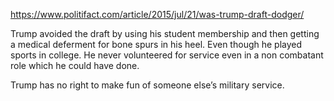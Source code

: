 https://www.politifact.com/article/2015/jul/21/was-trump-draft-dodger/

Trump avoided the draft by using his student membership and then getting a medical deferment for bone spurs in his heel. Even though he played sports in college. He never volunteered for service even in a non combatant role which he could have done. 

Trump has no right to make fun of someone else’s military service.